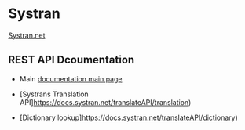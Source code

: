 # Systran

[Systran.net](https://www.systran.net/en/translate/)

## REST API Dcoumentation

- Main [documentation main page](https://docs.systran.net/translatePro/en/)

- [Systrans Translation API]https://docs.systran.net/translateAPI/translation)

- [Dictionary lookup]https://docs.systran.net/translateAPI/dictionary)
